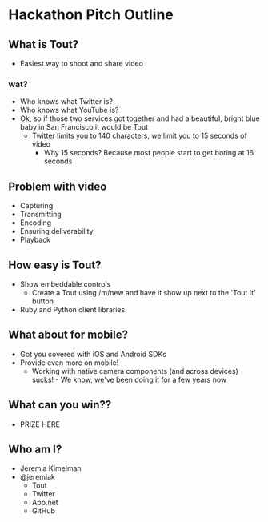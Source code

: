 # Hackathon Pitch Outline

## What is Tout?

* Easiest way to shoot and share video

### wat?

* Who knows what Twitter is?
* Who knows what YouTube is?
* Ok, so if those two services got together and had a beautiful, bright blue baby in San Francisco it would be Tout
    * Twitter limits you to 140 characters, we limit you to 15 seconds of video
        * Why 15 seconds? Because most people start to get boring at 16 seconds

## Problem with video

* Capturing
* Transmitting
* Encoding
* Ensuring deliverability
* Playback

## How easy is Tout?

* Show embeddable controls
    * Create a Tout using /m/new and have it show up next to the 'Tout It' button 
* Ruby and Python client libraries

## What about for mobile?

* Got you covered with iOS and Android SDKs
* Provide even more on mobile!
    * Working with native camera components (and across devices) sucks! - We know, we've been doing it for a few years now

## What can you win??

* PRIZE HERE

## Who am I?

* Jeremia Kimelman
* @jeremiak
    * Tout
    * Twitter
    * App.net
    * GitHub
